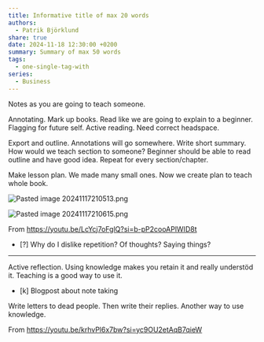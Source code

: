 ```yaml
---
title: Informative title of max 20 words
authors:
  - Patrik Björklund
share: true
date: 2024-11-18 12:30:00 +0200
summary: Summary of max 50 words
tags:
  - one-single-tag-with
series:
  - Business
---
```

Notes as you are going to teach someone.

Annotating. Mark up books. Read like we are going to explain to a beginner. Flagging for future self. Active reading. Need correct headspace. 

Export and outline. Annotations will go somewhere. 
Write short summary. How would we teach section to someone? Beginner should be able to read outline and have good idea. 
Repeat for every section/chapter. 

Make lesson plan. We made many small ones. Now we create plan to teach whole book.

![Pasted image 20241117210513.png](Pasted%20image%2020241117210513.png)

![Pasted image 20241117210615.png](Pasted%20image%2020241117210615.png)

From https://youtu.be/LcYcj7oFglQ?si=b-pP2cooAPlWID8t

- [?] Why do I dislike repetition? Of thoughts? Saying things?

---

Active reflection. Using knowledge makes you retain it and really understöd it. Teaching is a good way to use it. 

- [k] Blogpost about note taking

Write letters to dead people. Then write their replies. Another way to use knowledge. 

From https://youtu.be/krhvPl6x7bw?si=yc9OU2etAqB7qieW